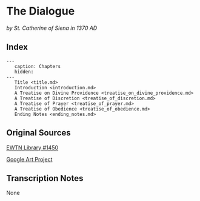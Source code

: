 # The Dialogue
*by St. Catherine of Siena in 1370 AD*

## Index

```{toctree}
---
   caption: Chapters
   hidden:
---
   Title <title.md>
   Introduction <introduction.md>
   A Treatise on Divine Providence <treatise_on_divine_providence.md>
   A Treatise of Discretion <treatise_of_discretion.md>
   A Treatise of Prayer <treatise_of_prayer.md>
   A Treatise of Obedience <treatise_of_obedience.md>
   Ending Notes <ending_notes.md>
```

## Original Sources
[EWTN Library #1450](https://www.ewtn.com/catholicism/library/dialogue-1450)

[Google Art Project](https://commons.wikimedia.org/wiki/File:Franceschini,_Baldassare_-_St_Catherine_of_Siena_-_Google_Art_Project.jpg)

## Transcription Notes
None
